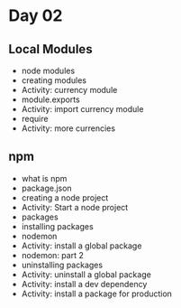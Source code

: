 # Day 02
## Local Modules
- node modules
- creating modules
- Activity: currency module
- module.exports
- Activity: import currency module
- require
- Activity: more currencies

## npm
- what is npm
- package.json
- creating a node project
- Activity: Start a node project
- packages
- installing packages
- nodemon
- Activity: install a global package
- nodemon: part 2
- uninstalling packages
- Activity: uninstall a global package
- Activity: install a dev dependency
- Activity: install a package for production
